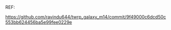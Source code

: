 REF:

https://github.com/ravindu644/twrp_galaxy_m14/commit/9f49000c6dcd50c553bb624456ba5e99fee0229e
